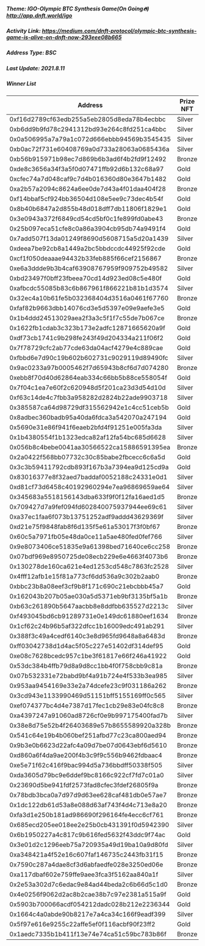 ##### Theme: IGO-Olympic BTC Synthesis Game(On Going🔥) http://app.dnft.world/igo

##### Activity Link: https://medium.com/dnft-protocol/olympic-btc-synthesis-game-is-alive-on-dnft-now-293eee08b665

##### Address Type: BSC

##### Last Update: 2021.8.11

##### Winner List

| Address                                    | Prize NFT | DNF Amount |
| ------------------------------------------ | --------- | ---------- |
| 0xf16d2789cf63edb255a5eb2805d8eda78b4ecbbc | Silver    | 50         |
| 0xb6dd9b9fd78c2941312bd93e264c8fd251ca4bbc | Silver    | 50         |
| 0x0a506995a7a79a1c072d666ebbb94569b3545435 | Silver    | 50         |
| 0xb0ac72f731e60408769a0d733a28063a0685436a | Silver    | 50         |
| 0xb56b915971b98ec7d869b6b3ad6f4b2fd9f12492 | Bronze    | 25         |
| 0xde8c3656a34f3a5f0d07471ffb92d6b132c68a97 | Gold      | 100        |
| 0xcfec74a7d048caf9c7d4b016360d80e3647b1482 | Gold      | 100        |
| 0xa2b57a2094c8624a6ee0de7d43a4f01daa404f28 | Bronze    | 25         |
| 0xf14bbaf5cf924bb36504d108e5ee9c73dec4b54f | Gold      | 100        |
| 0x8b40b6847a2d855b48d018dff7db11806f1829e1 | Gold      | 100        |
| 0x3e0943a372f6849cd54cd5bf0c1fe899fd0abe43 | Bronze    | 25         |
| 0x25b097eca51cfe8c0a86a3904cb95db74a9491f4 | Gold      | 100        |
| 0x7add507f13da01249f8690d5608715a5d20a1439 | Silver    | 50         |
| 0xdeea7be92cb8a1449a2bc5bbdccdc44925f92cde | Gold      | 100        |
| 0xcf1f050deaaae94432b33feb885f66cef2156867 | Bronze    | 25         |
| 0xe6a3ddde9b3b4caf63908767959f909752b49582 | Silver    | 50         |
| 0xbd23497f0bff23fbeea70cd14d923ed08c5e480f | Gold      | 100        |
| 0xafbcdc55085b83c6b867961f866221b81b1d3574 | Silver    | 50         |
| 0x32ec4a10b61fe5b032368404d3516a0461f67760 | Bronze    | 25         |
| 0xfaf82b9663dbb14076cd3e5d5397e09e9aefe3e5 | Gold      | 100        |
| 0x1b4ddd24513029aea2f3a3c5f1f7c55de7b067ce | Bronze    | 25         |
| 0x1622fb1cdab3c323b173e2adfc12871665620a9f | Gold      | 100        |
| 0xdf73cb1741c9b298fe243f49d204334a211f06f2 | Gold      | 100        |
| 0x7f78729cfc2ab77cde63da04acf4279e4c889cae | Gold      | 100        |
| 0xfbbd6e7d90c19b602b602731c9029119d89490fc | Silver    | 50         |
| 0x9ac0233a97b0005462f7d65943b8cf6d7d074280 | Bronze    | 25         |
| 0xebb8f70d40d62864eab334c66bb5b88ce558054f | Gold      | 100        |
| 0x7f04c1ea7e60f2c620948d5f201ca23d3d54d10d | Silver    | 50         |
| 0xf63c14de4c7fbb3a958282d2824b22ade9903718 | Silver    | 50         |
| 0x385587ca64d98729df315562942e1c4cc51ceb5b | Gold      | 100        |
| 0x8adbec360badb95a40da6fdca3a542070a247194 | Gold      | 100        |
| 0x5690e31e86f941f6eaeb2bfd4f91251e005fa3da | Silver    | 50         |
| 0x1b4380554f1b1323edca82af12fa54bc685d6628 | Silver    | 50         |
| 0x056b8c4bebe0041aa30566522ca15886591395ea | Bronze    | 25         |
| 0x2a0422f568bb07732c30c85babe2fbcecc6c6a5d | Gold      | 100        |
| 0x3c3b59411792cdb893f167b3a7394ea9d125cd9a | Gold      | 100        |
| 0x83016377e8f32aed7baddaf0052188c24331e0d1 | Silver    | 50         |
| 0xd81cf73d6458c40192960294e7ea96869659ae64 | Silver    | 50         |
| 0x345683a5518156143dba633f9f0f12fa16aed1d5 | Bronze    | 25         |
| 0x709427d7a9fef094fd602840075937944ee69c61 | Silver    | 50         |
| 0xa37ec1faa6f073b13751252adf9addd43629369f | Silver    | 50         |
| 0xd21e75f9848fab8f6d135f5e61a53017f3f0bf67 | Bronze    | 25         |
| 0x60c5a7971fb05e48da0ce11a5ae480fed0fef766 | Silver    | 50         |
| 0x9e8073406ce51835e9a61398bed71640ce6cc258 | Bronze    | 25         |
| 0x07bdf969e8950725de08ecb229e6e4663f4073b6 | Bronze    | 25         |
| 0x130278de160ca621e4ed1253cd548c7863fc2528 | Silver    | 50         |
| 0x4fff12afb1e15f81a773cf6dd536a9c302b2aab0 | Bronze    | 25         |
| 0xbbc23b8a08eef3cf9b8f171c690c21ebcbbb45a7 | Gold      | 100        |
| 0x162043b207b05ae030a5d5371eb9bf3135bf5a1b | Bronze    | 25         |
| 0xb63c261890b5647aacbb8e8ddfbb635527d2213c | Silver    | 50         |
| 0xf493045bd6cb91289731e0e149dc61880eef1634 | Bronze    | 25         |
| 0x1cf62c24b96b5af322dfcc1b16009edc491ab291 | Silver    | 50         |
| 0x388f3c49a4cedf6140c3e8d965fd9648a8a6483d | Bronze    | 25         |
| 0xff03042738d1d4ac5f05c227e51402df314def95 | Gold      | 100        |
| 0xe08c7628bcedc957c1be3f61817e66f246a41922 | Gold      | 100        |
| 0x53dc384b4ffb79d8a9d8cc1bb4f0f758cbb9c81a | Bronze    | 25         |
| 0x07b532331e72babd9bf4a91b724e4f533b3ea985 | Silver    | 50         |
| 0x953aa9454169e33e2a74dcefe23c9f031186a262 | Bronze    | 25         |
| 0x3cd943e1133990469d51151bff5155169ff0c565 | Silver    | 50         |
| 0xef074377bc4d4e7387d17fec1cb29e83e04fc8c8 | Bronze    | 25         |
| 0xa4397247a91060ad8726cf0e9b997175400fad7b | Silver    | 50         |
| 0x38e8d75e52b4f26403689e57b8655589920a328b | Bronze    | 25         |
| 0x541c64e19b4b060bef251afbd77c23ca800aed94 | Bronze    | 25         |
| 0x9b3e0b6623d22afc4a09d7be07d0643ebf6d5610 | Bronze    | 25         |
| 0xd860a6f4da9ae200f4b3c9f9c556b9462fdbaac4 | Bronze    | 25         |
| 0xe5e71f62c416f9bac994d5a736bbdff50338f505 | Silver    | 50         |
| 0xda3605d79bc9e6ddef9bc8166c922cf7fd7c01a0 | Silver    | 50         |
| 0x23690d5be941fdf2573fad8cfec3fdef26805f9a | Bronze    | 25         |
| 0x78bdb3bca0a7d97d9d63ee628caf481db0e57ae7 | Bronze    | 25         |
| 0x1dc122db61d53a8e088d63af743f4d4c713e8a20 | Bronze    | 25         |
| 0xfa3d1e250b181ad986690f296164fe4ecc6cf761 | Bronze    | 25         |
| 0x685ecd205ee018ee2e25b0cb431391f0d5942390 | Silver    | 50         |
| 0x6b1950227a4c817c9b616fed5632f43ddc9f74ac | Gold      | 100        |
| 0x3e01d2c1296eeb75a720935a49d19ba10a9d80fd | Silver    | 50         |
| 0xa348421a4f52e16c607faf146735c2443fb31f15 | Bronze    | 25         |
| 0x7590c287a4dae8cf3d6abfaedfe028e3250ed06e | Bronze    | 25         |
| 0xa117dbaf602e759ffe9aee3fca3f5162aa840a1f | Silver    | 50         |
| 0x2e53a302d7c6edac9e84ad44beda2c6b66d5c1d0 | Bronze    | 25         |
| 0x4e0256f9062d2ac8b2cae38b7c97e2381a515a9f | Gold      | 100        |
| 0x5903b700066acdf054212dadc028b212e2236344 | Gold      | 100        |
| 0x1664c4a0abde90b8217e7a4ca34c166f9eadf399 | Silver    | 50         |
| 0x5f97e616e9255c22affe5ef0f116acbf90f23ff2 | Gold      | 100        |
| 0x1aedc7335b1b411f13e74e74ca51c59bc783b86f | Bronze    | 25         |
